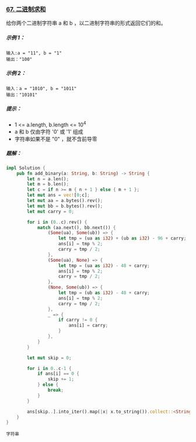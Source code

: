 ### [67. 二进制求和](https://leetcode.cn/problems/add-binary/)

给你两个二进制字符串 a 和 b ，以二进制字符串的形式返回它们的和。

##### 示例 1：
```
输入:a = "11", b = "1"
输出："100"
```

##### 示例 2：
```
输入：a = "1010", b = "1011"
输出："10101"
```

##### 提示：
- 1 <= a.length, b.length <= 10<sup>4</sup>
- a 和 b 仅由字符 '0' 或 '1' 组成
- 字符串如果不是 "0" ，就不含前导零

##### 题解：
```rust
impl Solution {
    pub fn add_binary(a: String, b: String) -> String {
        let n = a.len();
        let m = b.len();
        let c = if n >= m { n + 1 } else { m + 1 };
        let mut ans = vec![0;c];
        let mut aa = a.bytes().rev();
        let mut bb = b.bytes().rev();
        let mut carry = 0;

        for i in (0..c).rev() {
            match (aa.next(), bb.next()) {
                (Some(ua), Some(ub)) => {
                    let tmp = (ua as i32) + (ub as i32) - 96 + carry;
                    ans[i] = tmp % 2;
                    carry = tmp / 2;
                },
                (Some(ua), None) => {
                    let tmp = (ua as i32) - 48 + carry;
                    ans[i] = tmp % 2;
                    carry = tmp / 2;
                },
                (None, Some(ub)) => {
                    let tmp = (ub as i32) - 48 + carry;
                    ans[i] = tmp % 2;
                    carry = tmp / 2;
                },
                _ => {
                    if carry != 0 {
                        ans[i] = carry;
                    }
                },
            }
        }

        let mut skip = 0;

        for i in 0..c-1 {
            if ans[i] == 0 {
                skip += 1;
            } else {
                break;
            }
        }

        ans[skip..].into_iter().map(|x| x.to_string()).collect::<String>()
    }
}
```

`字符串`
